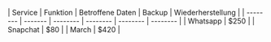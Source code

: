 | Service    | Funktion | Betroffene Daten | Backup | Wiederherstellung |
| -------- | ------- | -------- | -------- | -------- | -------- |
| Whatsapp  | $250    |
| Snapchat | $80     |
| March    | $420    |
